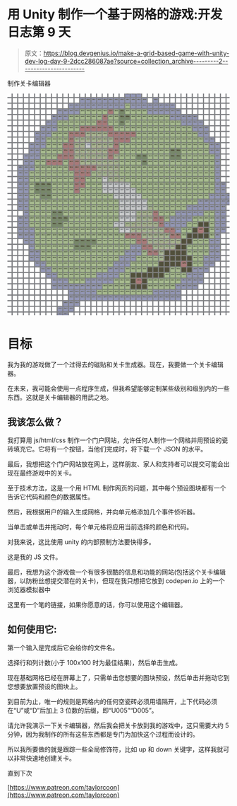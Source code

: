 # 用 Unity 制作一个基于网格的游戏:开发日志第 9 天

> 原文：<https://blog.devgenius.io/make-a-grid-based-game-with-unity-dev-log-day-9-2dcc286087ae?source=collection_archive---------2----------------------->

制作关卡编辑器

![](img/2fadfb72ad91ea8f0c21b175c3562ac1.png)

# 目标

我为我的游戏做了一个过得去的磁贴和关卡生成器。现在，我要做一个关卡编辑器。

在未来，我可能会使用一点程序生成，但我希望能够定制某些级别和级别内的一些东西。这就是关卡编辑器的用武之地。

## 我该怎么做？

我打算用 js/html/css 制作一个门户网站，允许任何人制作一个网格并用预设的瓷砖填充它。它将有一个按钮，当他们完成时，将下载一个 JSON 的水平。

最后，我想把这个门户网站放在网上，这样朋友、家人和支持者可以提交可能会出现在最终游戏中的关卡。

至于技术方法，这是一个用 HTML 制作网页的问题，其中每个预设图块都有一个告诉它代码和颜色的数据属性。

然后，我根据用户的输入生成网格，并向单元格添加几个事件侦听器。

当单击或单击并拖动时，每个单元格将应用当前选择的颜色和代码。

对我来说，这比使用 unity 的内部预制方法要快得多。

这是我的 JS 文件。

最后，我想为这个游戏做一个有很多很酷的信息和功能的网站(包括这个关卡编辑器，以防粉丝想提交潜在的关卡)，但现在我只想把它放到 codepen.io 上的一个浏览器模拟器中

这里有一个笔的链接，如果你愿意的话，你可以使用这个编辑器。

## 如何使用它:

第一个输入是完成后它会给你的文件名。

选择行和列计数(小于 100x100 时为最佳结果)，然后单击生成。

现在基础网格已经在屏幕上了，只需单击您想要的图块预设，然后单击并拖动它到您想要放置预设的图块上。

到目前为止，唯一的规则是网格内的任何空瓷砖必须用墙隔开，上下代码必须在“U”或“D”后加上 3 位数的后缀，即“U005”“D005”。

请允许我演示一下关卡编辑器，然后我会把关卡放到我的游戏中，这只需要大约 5 分钟，因为我制作的所有这些东西都是专门为加快这个过程而设计的。

所以我所要做的就是跟踪一些全局修饰符，比如 up 和 down 关键字，这样我就可以非常快速地创建关卡。

直到下次

[https://www.patreon.com/taylorcoon](https://www.patreon.com/taylorcoon)